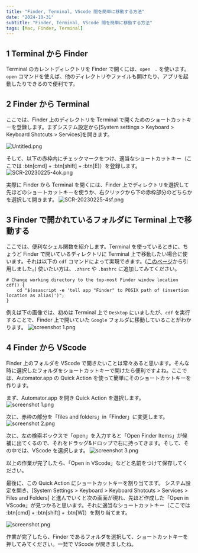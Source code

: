 ```yaml
---
title: "Finder, Terminal, VScode 間を簡単に移動する方法"
date: "2024-10-31"
subtitle: "Finder, Terminal, VScode 間を簡単に移動する方法"
tags: [Mac, Finder, Terminal]
---
```



## 1 Terminal から Finder
Terminal のカレントディレクトリを Finder で開くには、`open　.` を使います。`open` コマンドを使えば、他のディレクトリやファイルも開けたり、アプリを起動したりできるので便利です。


## 2 Finder から Terminal
ここでは、Finder 上のディレクトリを Terminal で開くためのショートカットキーを登録します。まずシステム設定から[System settings > Keyboard > Keyboard Shotcuts > Services]を開きます。

![Untitled.png](https://qiita-image-store.s3.ap-northeast-1.amazonaws.com/0/414636/9e5188ae-4048-9423-35c2-f52ef1ccb5f0.png)

そして、以下の赤枠内にチェックマークをつけ、適当なショートカットキー（ここでは :btn[cmd] + :btn[shift] + :btn[E]）を登録します。
![SCR-20230225-4ok.png](https://qiita-image-store.s3.ap-northeast-1.amazonaws.com/0/414636/f5f80cbd-d13e-0efe-4df1-e4068f8a7789.png)

実際に Finder から Terminal を開くには、Finder 上でディレクトリを選択して先ほどのショートカットキーを使うか、右クリックから下の赤枠部分のどちらかを選択して開きます。
![SCR-20230225-4sf.png](https://qiita-image-store.s3.ap-northeast-1.amazonaws.com/0/414636/a0b03cf8-9c42-8f95-b7e6-ed91af3f04c4.png "width=500px")



## 3 Finder で開かれているフォルダに Terminal 上で移動する
ここでは、便利なシェル関数を紹介します。Terminal を使っているときに、ちょうど Finder で開いているディレクトリに Terminal 上で移動したい場合に使います。それは以下の `cdf` コマンドによって実現できます。([このページ](https://github.com/webpro/dotfiles/blob/master/system/.function.macos)から引用しました。)
使いたい方は、`.zhsrc` や `.bashrc` に追加してみてください。

```shell
# Change working directory to the top-most Finder window location
cdf() {
	cd "$(osascript -e 'tell app "Finder" to POSIX path of (insertion location as alias)')";
}
```

例えば下の画像では、初めは Terminal 上で `Desktop` にいましたが、`cdf` を実行することで、Finder 上で開いていた `Google` フォルダに移動していることがわかります。
![screenshot 1.png](https://qiita-image-store.s3.ap-northeast-1.amazonaws.com/0/414636/7ca6f1ac-dac7-0e32-1506-b0037e594595.png)



## 4 Finder から VScode
Finder 上のフォルダを VScode で開きたいことは常々あると思います。そんな時に選択したフォルダをショートカットキーで開けたら便利ですよね。ここでは、Automator.app の Quick Action を使って簡単にそのショートカットキーを作ります。

まず、Automator.app を開き Quick Action を選択します。
![screenshot 1.png](https://qiita-image-store.s3.ap-northeast-1.amazonaws.com/0/414636/508228c3-9048-07dc-91bb-61d0f8559167.png)

次に、赤枠の部分を「files and folders」in「Finder」に変更します。
![screenshot 2.png](https://qiita-image-store.s3.ap-northeast-1.amazonaws.com/0/414636/e33ab371-bc0d-59dc-22a1-35eaabde3578.png)

次に、左の検索ボックスで「open」を入力すると「Open Finder Items」が候補に出てくるので、それをドラッグ&ドロップで右に持ってきます。そして、その中では、VScode を選択します。
![screenshot 3.png](https://qiita-image-store.s3.ap-northeast-1.amazonaws.com/0/414636/8aacd3b1-73db-6fc6-3490-6a086289f803.png)

以上の作業が完了したら、「Open in VScode」などと名前をつけて保存してください。

最後に、この Quick Action にショートカットキーを割り当てます。
システム設定を開き、[System Settings > Keyboard > Keyboard Shotcuts > Services > Files and Folders] と進んでいくと次の画面が現れ、先ほど作成した「Open in VScode」が見つかると思います。それに適当なショートカットキー（ここでは :btn[cmd] + :btn[shift] + :btn[W]）を割り当てます。

![screenshot.png](https://qiita-image-store.s3.ap-northeast-1.amazonaws.com/0/414636/0ea10088-9c7c-8bd9-69ba-b3a969f1dc41.png)

作業が完了したら、Finder であるフォルダを選択して、ショートカットキーを押してみてください。一発で VScode が開きましたね。